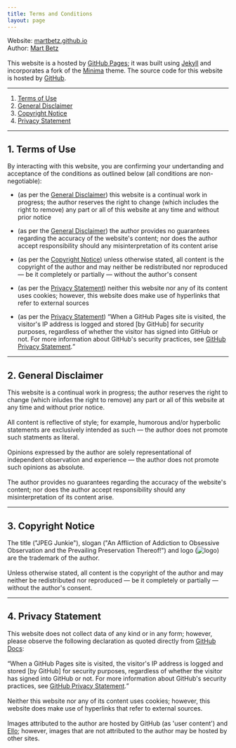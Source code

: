 ```yaml
---
title: Terms and Conditions
layout: page
---
```


Website: <a href="https://github.com/martbetz/martbetz.github.io">martbetz.github.io</a>
<br>
Author: <a href="https://github.com/martbetz">Mart Betz</a>
<br>
<br>
This website is a hosted by <a href="https://pages.github.com">GitHub Pages</a>; it was built using <a href="https://jekyllrb.com">Jekyll</a> and incorporates a fork of the <a href="https://jekyll.github.io/minima/about/">Minima</a> theme. The source code for this website is hosted by <a href="github.com">GitHub</a>.

<hr>
<ol>
   <li>
     <a href="#terms">Terms of Use</a>
   </li> 
   <li>
     <a href="#disclaimer">General Disclaimer</a>
   </li> 
   <li>
     <a href="#copyright">Copyright Notice</a>
   </li>
   <li>
     <a href="#privacy">Privacy Statement</a>
    </li>
</ol>
<hr>
<div id="terms"> 
    <h2>
       1. Terms of Use
    </h2> 
    <p>
By interacting with this website, you are confirming your undertanding and acceptance of the conditions as outlined below (all conditions are non-negotiable):
<ul>
<li>
(as per the <a href="#disclaimer">General Disclaimer</a>) this website is a continual work in progress; the author reserves the right to change (which includes the right to remove) any part or all of this website at any time and without prior notice
</li>
</ul>
<ul>
<li>
(as per the <a href="#disclaimer">General Disclaimer</a>) the author provides no guarantees regarding the accuracy of the website's content; nor does the author accept responsibility should any misinterpretation of its content arise
</li>
</ul>
<ul>
<li>
(as per the <a href="#copyright">Copyright Notice</a>) unless otherwise stated, all content is the copyright of the author and may neither be redistributed nor reproduced — be it completely or partially — without the author's consent
</li>
</ul>
<ul>
<li>
(as per the <a href="#privacy">Privacy Statement</a>) neither this website nor any of its content uses cookies; however, this website does make use of hyperlinks that refer to external sources
</li>
</ul>
<ul>
<li>
(as per the <a href="#privacy">Privacy Statement</a>) <q>When a GitHub Pages site is visited, the visitor's IP address is logged and stored [by GitHub] for security purposes, regardless of whether the visitor has signed into GitHub or not. For more information about GitHub's security practices, see <a href="https://docs.github.com/en/site-policy/privacy-policies/github-privacy-statement">GitHub Privacy Statement</a>.</q>
</li>
</ul>
    </p>
 </div> 
<hr>
<div id="disclaimer">
   <h2>
      2. General Disclaimer
   </h2>
   <p>

This website is a continual work in progress; the author reserves the right to change (which inludes the right to remove) any part or all of this website at any time and without prior notice.
<br>
<br>
All content is reflective of style; for example, humorous and/or hyperbolic statements are exclusively intended as such — the author does not promote such statments as literal. 
<br>
<br>
Opinions expressed by the author are solely representational of independent observation and experience — the author does not promote such opinions as absolute.
<br>
<br>
The author provides no guarantees regarding the accuracy of the website's content; nor does the author  accept responsibility should any misinterpretation of its content arise.
    </p>
 </div> 


<hr>
<div id="copyright"> 
    <h2>
       3. Copyright Notice
    </h2> 
    <p>
The title ("JPEG Junkie"), slogan ("An Affliction of Addiction to Obsessive Observation and the Prevailing Preservation Thereof!") and logo (<img src="/favicon.ico" alt="logo">) are the trademark of the author.
<br>
<br>
Unless otherwise stated, all content is the copyright of the author and may neither be redistributed nor reproduced — be it completely or partially — without the author's consent.
     </p> 
 </div>


<hr>
<div id="privacy"> 
   <h2>
      4. Privacy Statement
   </h2> 
   <p>
This website does not collect data of any kind or in any form; however, please observe the following declaration as quoted directly from <a href="https://docs.github.com/en/">GitHub Docs</a>:
<br>
<br>
<q>When a GitHub Pages site is visited, the visitor's IP address is logged and stored [by GitHub] for security purposes, regardless of whether the visitor has signed into GitHub or not. For more information about GitHub's security practices, see <a href="https://docs.github.com/en/site-policy/privacy-policies/github-privacy-statement">GitHub Privacy Statement</a>.</q>
<br>
<br>
Neither this website nor any of its content uses cookies; however, this website does make use of hyperlinks that refer to external sources.
<br>
<br>
Images attributed to the author are hosted by GitHub (as 'user content') and <a href="https:/ello.co">Ello</a>; however, images that are not attributed to the author may be hosted by other sites.
  </p> 
</div>

